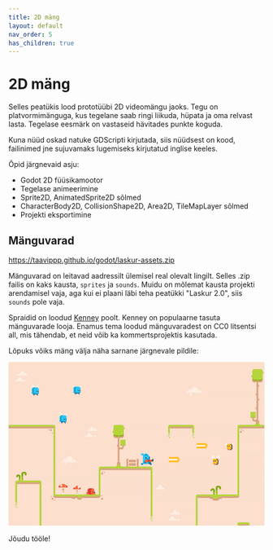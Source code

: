 ```yaml
---
title: 2D mäng
layout: default
nav_order: 5
has_children: true
---
```


# 2D mäng

Selles peatükis lood prototüübi 2D videomängu jaoks. Tegu on platvormimänguga, kus tegelane saab ringi liikuda, hüpata ja oma relvast lasta. Tegelase eesmärk on vastaseid hävitades punkte koguda.

Kuna nüüd oskad natuke GDScripti kirjutada, siis nüüdsest on kood, failinimed jne sujuvamaks lugemiseks kirjutatud inglise keeles.

Õpid järgnevaid asju:
-   Godot 2D füüsikamootor
-   Tegelase animeerimine
-   Sprite2D, AnimatedSprite2D sõlmed
-   CharacterBody2D, CollisionShape2D, Area2D, TileMapLayer sõlmed
-   Projekti eksportimine

## Mänguvarad

<https://taavippp.github.io/godot/laskur-assets.zip>

Mänguvarad on leitavad aadressilt ülemisel real olevalt lingilt. Selles .zip failis on kaks kausta, `sprites` ja `sounds`. Muidu on mõlemat kausta projekti arendamisel vaja, aga kui ei plaani läbi teha peatükki "Laskur 2.0", siis `sounds` pole vaja.

Spraidid on loodud [Kenney](https://www.kenney.nl/) poolt. Kenney on populaarne tasuta mänguvarade looja. Enamus tema loodud mänguvaradest on CC0 litsentsi all, mis tähendab, et neid võib ka kommertsprojektis kasutada.

Lõpuks võiks mäng välja näha sarnane järgnevale pildile:

![Mängu lõplik välimus](./pildid/index/lopp-produkt.png)

Jõudu tööle!
